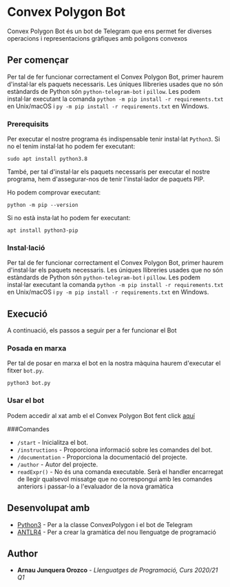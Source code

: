 # Convex Polygon Bot

Convex Polygon Bot és un bot de Telegram que ens permet fer diverses operacions i representacions gràfiques amb poligons convexos

## Per començar

Per tal de fer funcionar correctament el Convex Polygon Bot, primer haurem d'instal·lar els paquets necessaris. Les úniques llibreries usades que no són estàndards de Python són ```python-telegram-bot``` i ```pillow```. Les podem instal·lar executant la comanda  ```python -m pip install -r requirements.txt``` en Unix/macOS i ```py -m pip install -r requirements.txt``` en Windows.

### Prerequisits

Per executar el nostre programa és indispensable tenir instal·lat ```Python3```. Si no el tenim instal·lat ho podem fer executant:
```
sudo apt install python3.8
```
També, per tal d'instal·lar els paquets necessaris per executar el nostre programa, hem d'assegurar-nos de tenir l'instal·lador de paquets PIP.

Ho podem comprovar executant:
```
python -m pip --version
```
Si no està insta·lat ho podem fer executant:
```
apt install python3-pip
```
### Instal·lació

Per tal de fer funcionar correctament el Convex Polygon Bot, primer haurem d'instal·lar els paquets necessaris. Les úniques llibreries usades que no són estàndards de Python són ```python-telegram-bot``` i ```pillow```. Les podem instal·lar executant la comanda  ```python -m pip install -r requirements.txt``` en Unix/macOS i ```py -m pip install -r requirements.txt``` en Windows.


## Execució

A continuació, els passos a seguir per a fer funcionar el Bot

### Posada en marxa

Per tal de posar en marxa el bot en la nostra màquina haurem d'executar el fitxer ```bot.py```.

```
python3 bot.py
```

### Usar el bot

Podem accedir al xat amb el el Convex Polygon Bot fent click [aquí](https://t.me/polygonsarnaubot)

###Comandes

* ```/start``` - Inicialitza el bot.
* ```/instructions``` - Proporciona informació sobre les comandes del bot.
* ```/documentation``` - Proporciona la documentació del projecte.
* ```/author``` - Autor del projecte.
* ```readExpr()``` - No és una comanda executable. Serà el handler encarregat de llegir qualsevol missatge que no correspongui amb les comandes anteriors i passar-lo a l'evaluador de la nova gramàtica 


## Desenvolupat amb

* [Python3](https://docs.python.org/3/) - Per a la classe ConvexPolygon i el bot de Telegram
* [ANTLR4](https://www.antlr.org/) - Per a crear la gramàtica del nou llenguatge de programació


## Author

* **Arnau Junquera Orozco** - *Llenguatges de Programació, Curs 2020/21 Q1* 

